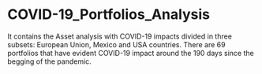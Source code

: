 # COVID-19_Portfolios_Analysis
It contains the Asset analysis with COVID-19 impacts divided in three subsets: European Union, Mexico and USA countries.
There are 69 portfolios that have evident COVID-19 impact around the 190 days since the begging of the pandemic.
